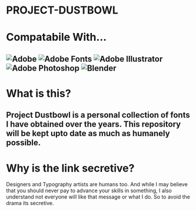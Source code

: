 # PROJECT-DUSTBOWL
# Compatabile With...
![Adobe](https://img.shields.io/badge/adobe-%23FF0000.svg?style=for-the-badge&logo=adobe&logoColor=white)
  ![Adobe Fonts](https://img.shields.io/badge/Adobe%20Fonts-000B1D.svg?style=for-the-badge&logo=Adobe%20Fonts&logoColor=white)
  ![Adobe Illustrator](https://img.shields.io/badge/adobe%20illustrator-%23FF9A00.svg?style=for-the-badge&logo=adobe%20illustrator&logoColor=white)
![Adobe Photoshop](https://img.shields.io/badge/adobe%20photoshop-%2331A8FF.svg?style=for-the-badge&logo=adobe%20photoshop&logoColor=white)
  ![Blender](https://img.shields.io/badge/blender-%23F5792A.svg?style=for-the-badge&logo=blender&logoColor=white)
--------------------------------------------------------------------------------------------------------------------------------------------------------------
# What is this?
  Project Dustbowl is a personal collection of fonts I have obtained over the years. This repository will be kept upto date as much as humanely possible.
--------------------------------------------------------------------------------------------------------------------------------------------------------------
# Why is the link secretive?
Designers and Typography artists are humans too. And while I may believe that you should never pay to advance your skills in something, I also understand not everyone will like that message or what I do. So to avoid the drama its secretive.
